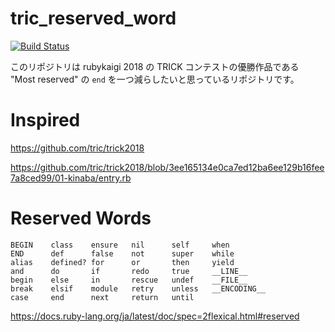# tric_reserved_word

[![Build Status](https://travis-ci.org/YutaGoto/tric_reserved_word.svg?branch=master)](https://travis-ci.org/YutaGoto/tric_reserved_word)

このリポジトリは rubykaigi 2018 の TRICK コンテストの優勝作品である "Most reserved" の `end` を一つ減らしたいと思っているリポジトリです。

# Inspired

https://github.com/tric/trick2018

https://github.com/tric/trick2018/blob/3ee165134e0ca7ed12ba6ee129b16fee7a8ced99/01-kinaba/entry.rb

# Reserved Words

```
BEGIN    class    ensure   nil      self     when
END      def      false    not      super    while
alias    defined? for      or       then     yield
and      do       if       redo     true     __LINE__
begin    else     in       rescue   undef    __FILE__
break    elsif    module   retry    unless   __ENCODING__
case     end      next     return   until
```

https://docs.ruby-lang.org/ja/latest/doc/spec=2flexical.html#reserved
